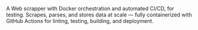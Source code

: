 A Web scrapper with Docker orchestration and automated CI/CD, for testing. 
Scrapes, parses, and stores data at scale — fully containerized with GitHub Actions for linting, testing, building, and deployment.
